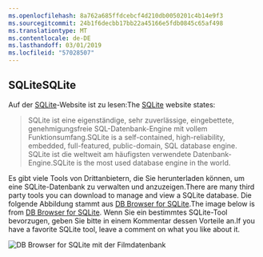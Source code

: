 ```yaml
---
ms.openlocfilehash: 8a762a685ffdcebcf4d210db0050201c4b14e9f3
ms.sourcegitcommit: 24b1f6decbb17bb22a45166e5fdb0845c65af498
ms.translationtype: MT
ms.contentlocale: de-DE
ms.lasthandoff: 03/01/2019
ms.locfileid: "57028507"
---
```

## <a name="sqlite"></a><span data-ttu-id="a9261-101">SQLite</span><span class="sxs-lookup"><span data-stu-id="a9261-101">SQLite</span></span>

<span data-ttu-id="a9261-102">Auf der [SQLite](https://www.sqlite.org/)-Website ist zu lesen:</span><span class="sxs-lookup"><span data-stu-id="a9261-102">The [SQLite](https://www.sqlite.org/) website states:</span></span>

> <span data-ttu-id="a9261-103">SQLite ist eine eigenständige, sehr zuverlässige, eingebettete, genehmigungsfreie SQL-Datenbank-Engine mit vollem Funktionsumfang.</span><span class="sxs-lookup"><span data-stu-id="a9261-103">SQLite is a self-contained, high-reliability, embedded, full-featured, public-domain, SQL database engine.</span></span> <span data-ttu-id="a9261-104">SQLite ist die weltweit am häufigsten verwendete Datenbank-Engine.</span><span class="sxs-lookup"><span data-stu-id="a9261-104">SQLite is the most used database engine in the world.</span></span>

<span data-ttu-id="a9261-105">Es gibt viele Tools von Drittanbietern, die Sie herunterladen können, um eine SQLite-Datenbank zu verwalten und anzuzeigen.</span><span class="sxs-lookup"><span data-stu-id="a9261-105">There are many third party tools you can download to manage and view a SQLite database.</span></span> <span data-ttu-id="a9261-106">Die folgende Abbildung stammt aus [DB Browser for SQLite](http://sqlitebrowser.org/).</span><span class="sxs-lookup"><span data-stu-id="a9261-106">The image below is from [DB Browser for SQLite](http://sqlitebrowser.org/).</span></span> <span data-ttu-id="a9261-107">Wenn Sie ein bestimmtes SQLite-Tool bevorzugen, geben Sie bitte in einem Kommentar dessen Vorteile an.</span><span class="sxs-lookup"><span data-stu-id="a9261-107">If you have a favorite SQLite tool, leave a comment on what you like about it.</span></span>

![DB Browser for SQLite mit der Filmdatenbank](~/tutorials/first-mvc-app-xplat/working-with-sql/_static/dbb.png)
